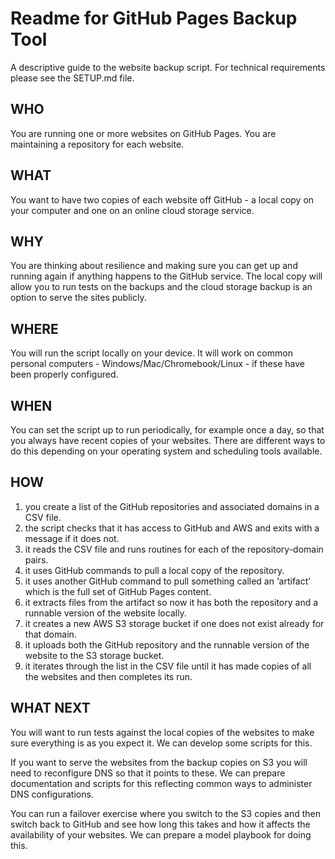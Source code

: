 # Readme for GitHub Pages Backup Tool

A descriptive guide to the website backup script. For technical requirements please see the SETUP.md file.

## WHO

You are running one or more websites on GitHub Pages. You are maintaining a repository for each website.

## WHAT

You want to have two copies of each website off GitHub - a local copy on your computer and one on an online cloud storage service.

## WHY

You are thinking about resilience and making sure you can get up and running again if anything happens to the GitHub service. The local copy will allow you to run tests on the backups and the cloud storage backup is an option to serve the sites publicly.

## WHERE

You will run the script locally on your device. It will work on common personal computers - Windows/Mac/Chromebook/Linux - if these have been properly configured.

## WHEN

You can set the script up to run periodically, for example once a day, so that you always have recent copies of your websites. There are different ways to do this depending on your operating system and scheduling tools available.

## HOW

1. you create a list of the GitHub repositories and associated domains in a CSV file.
2. the script checks that it has access to GitHub and AWS and exits with a message if it does not.
3. it reads the CSV file and runs routines for each of the repository-domain pairs.
4. it uses GitHub commands to pull a local copy of the repository.
5. it uses another GitHub command to pull something called an ‘artifact’ which is the full set of GitHub Pages content.
6. it extracts files from the artifact so now it has both the repository and a runnable version of the website locally.
7. it creates a new AWS S3 storage bucket if one does not exist already for that domain.
8. it uploads both the GitHub repository and the runnable version of the website to the S3 storage bucket.
9. it iterates through the list in the CSV file until it has made copies of all the websites and then completes its run.

## WHAT NEXT

You will want to run tests against the local copies of the websites to make sure everything is as you expect it. We can develop some scripts for this.

If you want to serve the websites from the backup copies on S3 you will need to reconfigure DNS so that it points to these. We can prepare documentation and scripts for this reflecting common ways to administer DNS configurations.

You can run a failover exercise where you switch to the S3 copies and then switch back to GitHub and see how long this takes and how it affects the availability of your websites. We can prepare a model playbook for doing this.
